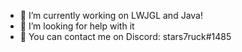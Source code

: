 

<!--
**eatinglungs/eatinglungs** is a ✨ _special_ ✨ repository because its `README.md` (this file) appears on your GitHub profile.

Here are some ideas to get you started:


- 
- 👯 I’m looking to collaborate on ...
- 🤔 I’m looking for help with ...
- 💬 Ask me about ...
- 🔭 I’m currently working on nothing.

- 
-->

- 🔭 I’m currently working on LWJGL and Java!
- 🤔 I’m looking for help with it
- 💬 You can contact me on Discord: stars7ruck#1485
